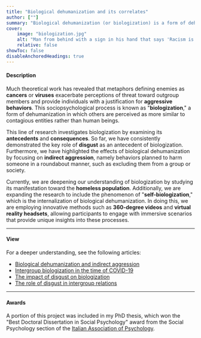 ```yaml
---
title: "Biological dehumanization and its correlates" 
author: [""]
summary: "Biological dehumanization (or biologization) is a form of dehumanization in which others are perceived as viruses and contagious entities rather than human beings. The present line of research explores this phenomenon by investigating its antecedents and consequences through correlational and experimental studies."
cover:
    image: "biologization.jpg"
    alt: "Man from behind with a sign in his hand that says 'Racism is a virus'"
    relative: false
showToc: false
disableAnchoredHeadings: true
---
```


#### Description

Much theoretical work has revealed that metaphors defining enemies as **cancers** or **viruses** exacerbate perceptions of threat toward outgroup members and provide individuals with a justification for **aggressive behaviors**. This sociopsychological process is known as "**biologization**," a form of dehumanization in which others are perceived as more similar to contagious entities rather than human beings.

This line of research investigates biologization by examining its **antecedents** and **consequences**. So far, we have consistently demonstrated the key role of **disgust** as an antecedent of biologization. Furthermore, we have highlighted the effects of biological dehumanization by focusing on **indirect aggression**, namely behaviors planned to harm someone in a roundabout manner, such as excluding them from a group or society.

Currently, we are deepening our understanding of biologization by studying its manifestation toward the **homeless population**. Additionally, we are expanding the research to include the phenomenon of "**self-biologization**," which is the internalization of biological dehumanization. In doing this, we are employing innovative methods such as **360-degree videos** and **virtual reality headsets**, allowing participants to engage with immersive scenarios that provide unique insights into these processes.

------------------------------------------------------------------------

#### View

For a deeper understanding, see the following articles:

-   [Biological dehumanization and indirect aggression](/publications/dehumanization-and-aggression/)
-   [Intergroup biologization in the time of COVID-19](/publications/covid-and-prejudice/)
-   [The impact of disgust on biologization](/publications/disgust-and-biologization/)
-   [The role of disgust in intergroup relations](/publications/the-body-and-soul-emotion/)

------------------------------------------------------------------------

#### Awards

A portion of this project was included in my PhD thesis, which won the "Best Doctoral Dissertation in Social Psychology" award from the Social Psychology section of the [Italian Association of Psychology](https://aipass.org/).
